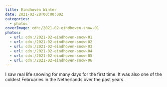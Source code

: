 ```yaml
---
title: Eindhoven Winter
date: 2021-02-28T00:00:00Z
categories:
  - photos
coverImage: cdn:/2021-02-eindhoven-snow-01
photos:
  - url: cdn:/2021-02-eindhoven-snow-01
  - url: cdn:/2021-02-eindhoven-snow-02
  - url: cdn:/2021-02-eindhoven-snow-03
  - url: cdn:/2021-02-eindhoven-snow-04
  - url: cdn:/2021-02-eindhoven-snow-05
  - url: cdn:/2021-02-eindhoven-snow-06
---
```


I saw real life snowing for many days for the first time. It was also one of the coldest Februaries in the Netherlands over the past years.

<style>
.fg-2021-02-28-eindhoven-winter{
  grid-template-areas:
    "a b"
    "a c"
    "d d"
    "e f";
}

.fg-2021-02-28-eindhoven-winter> *:nth-child(1) { grid-area: a; }
.fg-2021-02-28-eindhoven-winter> *:nth-child(2) { grid-area: b; }
.fg-2021-02-28-eindhoven-winter> *:nth-child(3) { grid-area: c; }
.fg-2021-02-28-eindhoven-winter> *:nth-child(4) { grid-area: d; }
.fg-2021-02-28-eindhoven-winter> *:nth-child(5) { grid-area: e; }
.fg-2021-02-28-eindhoven-winter> *:nth-child(6) { grid-area: f; }
</style>
